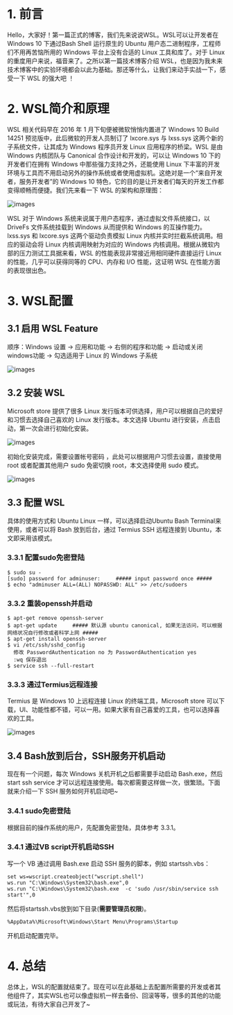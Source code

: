 # 1. 前言
Hello，大家好！第一篇正式的博客，我们先来说说WSL。WSL可以让开发者在 Windows 10 下通过Bash Shell 运行原生的 Ubuntu 用户态二进制程序，工程师们不用再苦恼所用的 Windows 平台上没有合适的 Linux 工具和库了。对于 Linux 的重度用户来说，福音来了。之所以第一篇技术博客介绍 WSL，也是因为我未来技术博客中的实验环境都会以此为基础。那还等什么，让我们来动手实战一下，感受一下 WSL 的强大吧 ！


# 2. WSL简介和原理
WSL 相关代码早在 2016 年 1 月下旬便被微软悄悄内置进了 Windows 10 Build 14251 预览版中，此后微软的开发人员制订了 lxcore.sys 与 lxss.sys 这两个新的子系统文件，让其成为 Windows 程序员开发 Linux 应用程序的桥梁。WSL 是由 Windows 内核团队与 Canonical 合作设计和开发的，可以让 Windows 10 下的开发者们在拥有 Windows 中那些强力支持之外，还能使用 Linux 下丰富的开发环境与工具而不用启动另外的操作系统或者使用虚拟机。这绝对是一个“来自开发者，服务开发者”的 Windows 10 特色，它的目的是让开发者们每天的开发工作都变得顺畅而便捷。我们先来看一下 WSL 的架构和原理图：

![images](https://github.com/CohenLyon/OCPChinaPTSALLDOCS/blob/patch-1/01.BLOG/images/Win10%E5%BC%BA%E5%A4%A7%E7%9A%84WSL(Windows%20Subsystem%20for%20Linux)01.jpg)

WSL 对于 Windows 系统来说属于用户态程序，通过虚拟文件系统接口，以 DriveFs 文件系统挂载到 Windows 从而提供和 Windows 的互操作能力。 lxss.sys 和 lxcore.sys 这两个驱动负责模拟 Linux 内核并实时拦截系统调用。相应的驱动会将 Linux 内核调用映射为对应的 Windows 内核调用。根据从微软内部的压力测试工具据来看，WSL 的性能表现非常接近用相同硬件直接运行 Linux 的性能，几乎可以获得同等的 CPU、内存和 I/O 性能，这证明 WSL 在性能方面的表现很出色。


# 3. WSL配置

## 3.1 启用 WSL Feature

顺序：Windows 设置 -> 应用和功能 -> 右侧的程序和功能 -> 启动或关闭windows功能 -> 勾选适用于 Linux 的 Windows 子系统

![images](https://github.com/CohenLyon/OCPChinaPTSALLDOCS/blob/patch-1/01.BLOG/images/Win10%E5%BC%BA%E5%A4%A7%E7%9A%84WSL(Windows%20Subsystem%20for%20Linux)02.jpg)

## 3.2 安装 WSL

Microsoft store 提供了很多 Linux 发行版本可供选择，用户可以根据自己的爱好和习惯去选择自己喜欢的 Linux 发行版本。本文选择 Ubuntu 进行安装，点击启动，第一次会进行初始化安装。

![images](https://github.com/CohenLyon/OCPChinaPTSALLDOCS/blob/patch-1/01.BLOG/images/Win10%E5%BC%BA%E5%A4%A7%E7%9A%84WSL(Windows%20Subsystem%20for%20Linux)03.jpg)

初始化安装完成，需要设置帐号密码 ，此处可以根据用户习惯去设置，直接使用 root 或者配置其他用户 sudo 免密切换 root，本文选择使用 sudo 模式。

![images](https://github.com/CohenLyon/OCPChinaPTSALLDOCS/blob/patch-1/01.BLOG/images/Win10%E5%BC%BA%E5%A4%A7%E7%9A%84WSL(Windows%20Subsystem%20for%20Linux)04.jpg)

## 3.3 配置 WSL

具体的使用方式和 Ubuntu Linux 一样，可以选择启动Ubuntu Bash Terminal来使用，或者可以将 Bash 放到后台，通过 Termius SSH 远程连接到 Ubuntu，本文即采用该模式。

### 3.3.1 配置sudo免密登陆

```
$ sudo su -
[sudo] password for adminuser:     ##### input password once #####
$ echo "adminuser ALL=(ALL) NOPASSWD: ALL" >> /etc/sudoers
```

### 3.3.2 重装openssh并启动

```
$ apt-get remove openssh-server
$ apt-get update     ##### 默认源 ubuntu canonical, 如果无法访问，可以根据网络状况自行修改或者科学上网 #####
$ apt-get install openssh-server
$ vi /etc/ssh/sshd_config
  修改 PasswordAuthentication no 为 PasswordAuthentication yes
  :wq 保存退出
$ service ssh --full-restart
```

### 3.3.3 通过Termius远程连接
Termius 是 Windows 10 上远程连接 Linux 的终端工具，Microsoft store 可以下载，UI、功能性都不错，可以一用。如果大家有自己喜爱的工具，也可以选择喜欢的工具。

![images](https://github.com/CohenLyon/OCPChinaPTSALLDOCS/blob/patch-1/01.BLOG/images/Win10%E5%BC%BA%E5%A4%A7%E7%9A%84WSL(Windows%20Subsystem%20for%20Linux)05.jpg)

## 3.4 Bash放到后台，SSH服务开机启动

现在有一个问题，每次 Windows 关机开机之后都需要手动启动 Bash.exe，然后 start ssh service 才可以远程连接使用。每次都需要这样做一次，很繁琐。下面就来介绍一下 SSH 服务如何开机启动吧~

### 3.4.1 sudo免密登陆

根据目前的操作系统的用户，先配置免密登陆，具体参考 3.3.1。

### 3.4.1 通过VB script开机启动SSH

写一个 VB 通过调用 Bash.exe 启动 SSH 服务的脚本，例如 startssh.vbs：

```
set ws=wscript.createobject("wscript.shell")
ws.run "C:\Windows\System32\bash.exe",0
ws.run "C:\Windows\System32\bash.exe  -c 'sudo /usr/sbin/service ssh start'",0
```

然后将startssh.vbs放到如下目录(**需要管理员权限**)。

```
%AppData%\Microsoft\Windows\Start Menu\Programs\Startup
```

开机启动配置完毕。


# 4. 总结
总体上，WSL的配置就结束了。现在可以在此基础上去配置所需要的开发或者其他组件了，其实WSL也可以像虚拟机一样去备份、回滚等等，很多的其他的功能或玩法，有待大家自己开发了~

